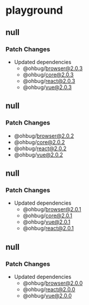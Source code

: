 # playground

## null

### Patch Changes

- Updated dependencies
  - @ohbug/browser@2.0.3
  - @ohbug/core@2.0.3
  - @ohbug/react@2.0.3
  - @ohbug/vue@2.0.3

## null

### Patch Changes

- @ohbug/browser@2.0.2
- @ohbug/core@2.0.2
- @ohbug/react@2.0.2
- @ohbug/vue@2.0.2

## null

### Patch Changes

- Updated dependencies
  - @ohbug/browser@2.0.1
  - @ohbug/core@2.0.1
  - @ohbug/vue@2.0.1
  - @ohbug/react@2.0.1

## null

### Patch Changes

- Updated dependencies
  - @ohbug/browser@2.0.0
  - @ohbug/react@2.0.0
  - @ohbug/vue@2.0.0
